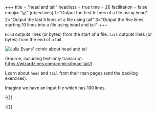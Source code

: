 +++
title = "head and tail"
headless = true
time = 20
facilitation = false
emoji= "💻"
[objectives]
    1="Output the first 5 lines of a file using head"
    2="Output the last 5 lines of a file using tail"
    3="Output the five lines starting 10 lines into a file using head and tail"
+++

`head` outputs lines (or bytes) from the start of a file. `tail` outputs lines (or bytes) from the end of a fail.

![Julia Evans' comic about head and tail](https://wizardzines.com/images/uploads/head-tail.png)

(Source, including text-only transcript: https://wizardzines.com/comics/head-tail/)

Learn about `head` and `tail` from their man pages (and the backlog exercises).

Imagine we have an input file which has 100 lines.

{{<multiple-choice
   delimiter="~"
   question="What would the command `head -n 8 input` output?"
   answers="The first 8 bytes of the file ~ The last 8 lines of the file. ~ The first 8 lines of the file."
   feedback="Not quite - are you confusing -n and -c? ~ Not quite - are you confusing head and tail? ~ Right! -n takes a number of lines to output, and head goes from the start of the file."
   correct="2" >}}

{{<multiple-choice
   delimiter="~"
   question="What command/pipeline could we write to skip the first three lines of the file, and then output the next 2 lines?"
   answers="head -n3 input | tail -n2 ~ tail -n+4 | head -n2 ~ tail -n+3 | head -n2"
   feedback="No - remember each stage in a pipeline applies to the output of the previous stage, not the original file. ~ Right - tail skips the first few lines, then head takes just a few from the top of that output. ~ Not quite - how many lines does this skip?"
   correct="1" >}}
